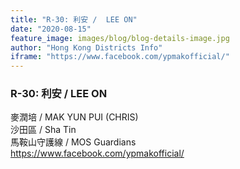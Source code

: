 ```yaml
---
title: "R-30: 利安 /  LEE ON"
date: "2020-08-15"
feature_image: images/blog/blog-details-image.jpg
author: "Hong Kong Districts Info"
iframe: "https://www.facebook.com/ypmakofficial/"
---
```


### R-30: 利安 /  LEE ON  
麥潤培 /  MAK YUN PUI (CHRIS)  
沙田區 / Sha Tin  
馬鞍山守護線 /  MOS Guardians  
https://www.facebook.com/ypmakofficial/
